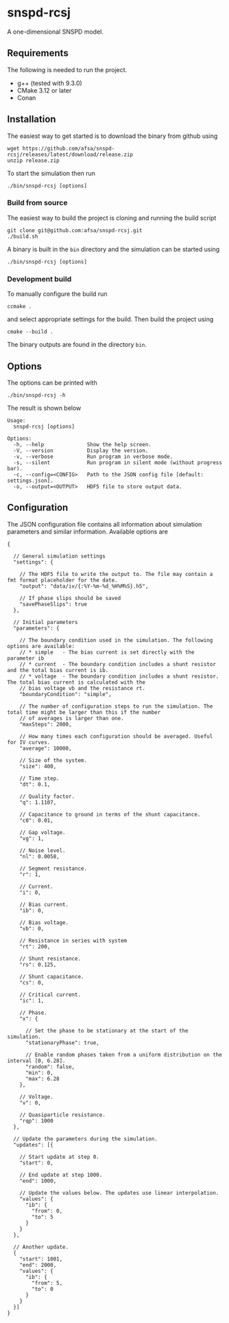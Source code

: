# snspd-rcsj

A one-dimensional SNSPD model.

## Requirements

The following is needed to run the project.

- g++ (tested with 9.3.0)
- CMake 3.12 or later
- Conan

## Installation

The easiest way to get started is to download the binary from github using

```shell script
wget https://github.com/afsa/snspd-rcsj/releases/latest/download/release.zip
unzip release.zip
```

To start the simulation then run

```shell script
./bin/snspd-rcsj [options]
```

### Build from source

The easiest way to build the project is cloning and running the build script

```shell script
git clone git@github.com:afsa/snspd-rcsj.git
./build.sh
```

A binary is built in the `bin` directory and the simulation can be started using

```shell script
./bin/snspd-rcsj [options]
```

### Development build

To manually configure the build run

```shell script
ccmake .
```

and select appropriate settings for the build. Then build the project using

```shell script
cmake --build .
```

The binary outputs are found in the directory `bin`.

## Options

The options can be printed with

```shell script
./bin/snspd-rcsj -h
```

The result is shown below

```
Usage:
  snspd-rcsj [options]

Options:
  -h, --help              Show the help screen.
  -V, --version           Display the version.
  -v, --verbose           Run program in verbose mode.
  -s, --silent            Run program in silent mode (without progress bar).
  -c, --config=<CONFIG>   Path to the JSON config file [default: settings.json].
  -o, --output=<OUTPUT>   HDF5 file to store output data.
```

## Configuration

The JSON configuration file contains all information about simulation parameters and similar information. Available
options are

```json5
{
  
  // General simulation settings
  "settings": {

    // The HDF5 file to write the output to. The file may contain a fmt format placeholder for the date.
    "output": "data/iv/{:%Y-%m-%d_%H%M%S}.h5",
    
    // If phase slips should be saved
    "savePhaseSlips": true
  },

  // Initial parameters
  "parameters": {
  
    // The boundary condition used in the simulation. The following options are available:
    // * simple   - The bias current is set directly with the parameter ib
    // * current  - The boundary condition includes a shunt resistor and the total bias current is ib.  
    // * voltage  - The boundary condition includes a shunt resistor. The total bias current is calculated with the 
    // bias voltage vb and the resistance rt.
    "boundaryCondition": "simple",
  
    // The number of configuration steps to run the simulation. The total time might be larger than this if the number
    // of averages is larger than one.
    "maxSteps": 2000,

    // How many times each configuration should be averaged. Useful for IV curves. 
    "average": 10000,

    // Size of the system.
    "size": 400,
    
    // Time step.
    "dt": 0.1,

    // Quality factor.
    "q": 1.1107,

    // Capacitance to ground in terms of the shunt capacitance.
    "c0": 0.01,
  
    // Gap voltage.
    "vg": 1,
  
    // Noise level.
    "nl": 0.0058,

    // Segment resistance.
    "r": 1,
  
    // Current.
    "i": 0,
  
    // Bias current.
    "ib": 0,
    
    // Bias voltage.
    "vb": 0,
  
    // Resistance in series with system
    "rt": 200,
    
    // Shunt resistance.
    "rs": 0.125,

    // Shunt capacitance.
    "cs": 0,

    // Critical current. 
    "ic": 1,

    // Phase.
    "x": {
      
      // Set the phase to be stationary at the start of the simulation.
      "stationaryPhase": true,

      // Enable random phases taken from a uniform distribution on the interval [0, 6.28].
      "random": false,
      "min": 0,
      "max": 6.28
    },
    
    // Voltage.
    "v": 0,

    // Quasiparticle resistance.
    "rqp": 1000
  },

  // Update the parameters during the simulation.
  "updates": [{

    // Start update at step 0.
    "start": 0,

    // End update at step 1000.
    "end": 1000,

    // Update the values below. The updates use linear interpolation.
    "values": {
      "ib": {
        "from": 0,
        "to": 5
      }
    }
  }, 

  // Another update.
  {
    "start": 1001,
    "end": 2000,
    "values": {
      "ib": {
        "from": 5,
        "to": 0
      }
    }
  }]
}
```
